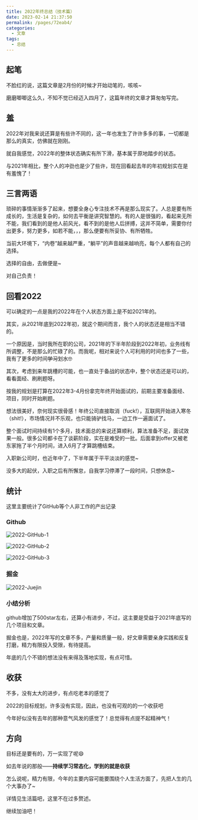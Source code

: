 ```yaml
---
title: 2022年终总结（技术篇）
date: 2023-02-14 21:37:50
permalink: /pages/72eab4/
categories:
  - 文章
tags:
  - 总结
---
```


## 起笔

不脸红的说，这篇文章是2月份的时候才开始动笔的，咳咳~

磨磨唧唧这么久，不知不觉已经迈入四月了，这篇年终的文章才算匆匆写完。

<!-- more -->

## 羞

2022年对我来说还算是有些许不同的，这一年也发生了许许多多的事，一切都是那么的真实，仿佛就在刚刚。

就自我感觉，2022年的整体状态确实有所下滑，基本属于原地踏步的状态。

与2021年相比，整个人的冲劲也是少了些许，现在回看起去年的年初规划实在是有羞愧了！

## 三言两语

琐碎的事情渐渐多了起来，想要全身心专注技术不再是那么现实了。人总是要有所成长的，生活是复杂的，如何去平衡是讲究智慧的。有的人是很强的，看起来无所不能，我们看到的是他人前风光，看不到的是他人后拼搏，这并不简单，需要你付出更多，努力更多，如若不能，，，那么便要有所妥协、有所牺牲。

当前大环境下，“内卷”越来越严重，“躺平”的声音越来越响亮，每个人都有自己的选择。

选择的自由，去做便是~

对自己负责！

## 回看2022

可以确定的一点是我的2022年在个人状态方面上是不如2021年的。

其实，从2021年底到2022年初，就这个期间而言，我个人的状态还是相当不错的。

一个原因是，当时我所在职的公司，2021年的下半年阶段到2022年初，业务线有所调整，不是那么的忙碌了的。而我呢，相对来说个人可利用的时间也多了一些，我有了更多的时间~~学习~~划水🤓

其次，考虑到来年跳槽的可能，也一直处于备战的状态中，整个状态还是可以的，看看面经、刷刷题呀。

按我的规划是打算在2022年3-4月份拿完年终开始面试的，前期主要准备面经、项目，同时开始刷题。

想法很美好，奈何现实很骨感！年终公司直接取消（fuck!），互联网开始进入寒冬（shit!），市场情况并不乐观，也只能骑驴找马，一边工作一遍面试了。

整个面试时间持续有1个多月，技术面总的来说还算顺利，算法准备不足，面试效果一般。很多公司都卡在了谈薪阶段，实在是难受的一批。后面拿到offer又被老东家拖了半个月时间，进入6月了才算跳槽结束。

入职新公司时，也近年中了，下半年属于平平淡淡的感觉~

没多大的起伏，入职之后有所懈怠，自我学习停滞了一段时间，只想休息~

## 统计

这里主要统计了GitHub等个人非工作的产出记录

### Github

![2022-GitHub-1](https://cdn.jsdelivr.net/gh/JS-banana/images/vuepress/2022-github-1.png)

![2022-GitHub-2](https://cdn.jsdelivr.net/gh/JS-banana/images/vuepress/2022-github-2.png)

![2022-GitHub-3](https://cdn.jsdelivr.net/gh/JS-banana/images/vuepress/2022-github-3.png)

### 掘金

![2022-Juejin](https://cdn.jsdelivr.net/gh/JS-banana/images/vuepress/2022-juejin.png)

### 小结分析

github增加了500star左右，还算小有进步，不过，这主要是受益于2021年底写的几个项目和文章。

掘金也是，2022年写的文章不多，产量和质量一般，好文章需要亲身实践和反复打磨，精力有限投入受限，有待提高。

年底的几个不错的想法没有来得及落地实现，有点可惜。

## 收获

不多，没有太大的进步，有点吃老本的感觉了

2022的目标规划，许多没有实现，因此，也没有可观的的一个收获吧

今年好似没有去年的那种意气风发的感觉了！总觉得有点提不起精神气！

## 方向

目标还是要有的，万一实现了呢😄

如去年说的那般——**持续学习常态化，学到的就是收获**

怎么说呢，精力有限，今年的主要内容可能要围绕个人生活方面了，先把人生的几个大事办了~

详情见生活篇吧，这里不在过多赘述。

继续加油吧！
